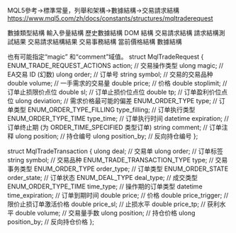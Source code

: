 MQL5參考->標準常量，列舉和架構->數據結構->交易請求結構  https://www.mql5.com/zh/docs/constants/structures/mqltraderequest

數據類型結構
輸入參量結構
歷史數據結構
DOM 結構
交易請求結構
請求結構測試結果
交易請求結構結果
交易事務結構
當前價格結構
數據結構

也有可能指定“magic” 和“comment”域值。
struct MqlTradeRequest
  {
   ENUM_TRADE_REQUEST_ACTIONS    action;           // 交易操作类型
   ulong                         magic;            // EA交易 ID (幻数)
   ulong                         order;            // 订单号
   string                        symbol;           // 交易的交易品种
   double                        volume;           // 一手需求的交易量
   double                        price;            // 价格
   double                        stoplimit;        // 订单止损限价点位
   double                        sl;               // 订单止损价位点位
   double                        tp;               // 订单盈利价位点位
   ulong                         deviation;        // 需求价格最可能的偏差
   ENUM_ORDER_TYPE               type;             // 订单类型
   ENUM_ORDER_TYPE_FILLING       type_filling;     // 订单执行类型
   ENUM_ORDER_TYPE_TIME          type_time;        // 订单执行时间
   datetime                      expiration;       // 订单终止期 (为 ORDER_TIME_SPECIFIED 类型订单)
   string                        comment;          // 订单注释
   ulong                         position;         // 持仓编号
   ulong                         position_by;      // 反向持仓编号
  };
  
  
  struct MqlTradeTransaction
  {
   ulong                         deal;             // 交易单
   ulong                         order;            // 订单标签
   string                        symbol;           // 交易品种
   ENUM_TRADE_TRANSACTION_TYPE   type;             // 交易事务类型
   ENUM_ORDER_TYPE               order_type;       // 订单类型
   ENUM_ORDER_STATE              order_state;      // 订单状态
   ENUM_DEAL_TYPE                deal_type;        // 成交类型
   ENUM_ORDER_TYPE_TIME          time_type;        // 操作期的订单类型
   datetime                      time_expiration;  // 订单到期时间
   double                        price;            // 价格 
   double                        price_trigger;    // 限价止损订单激活价格
   double                        price_sl;         // 止损水平
   double                        price_tp;         // 获利水平
   double                        volume;           // 交易量手数
   ulong                         position;         // 持仓价格
   ulong                         position_by;      // 反向持仓价格
  };
